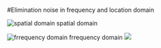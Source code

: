 #Elimination noise in frequency and location domain 

![spatial domain](https://github.com/yasin-sharafi/Restore-Image/blob/master/1.png)
spatial domain

![frrequency domain](https://github.com/yasin-sharafi/Restore-Image/blob/master/2.png)
frrequency domain
![](https://github.com/yasin-sharafi/Restore-Image/blob/master/3.png)


